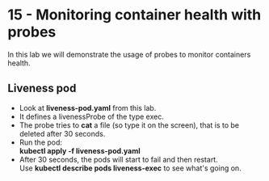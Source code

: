 # 15 - Monitoring container health with probes

In this lab we will demonstrate the usage of probes to monitor containers health.


## Liveness pod

- Look at **liveness-pod.yaml** from this lab.  
- It defines a livenessProbe of the type exec.  
- The probe tries to **cat** a file (so type it on the screen), that is to be deleted after 30 seconds.
- Run the pod:  
**kubectl apply -f liveness-pod.yaml**
- After 30 seconds, the pods will start to fail and then restart.  
Use **kubectl describe pods liveness-exec** to see what's going on.



